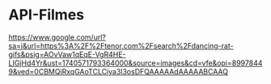 ﻿# API-Filmes
https://www.google.com/url?sa=i&url=https%3A%2F%2Ftenor.com%2Fsearch%2Fdancing-rat-gifs&psig=AOvVaw1qEqE-VgR4HE-LIGjHd4Yr&ust=1740571793364000&source=images&cd=vfe&opi=89978449&ved=0CBMQjRxqGAoTCLCiya3l3osDFQAAAAAdAAAAABCAAQ
